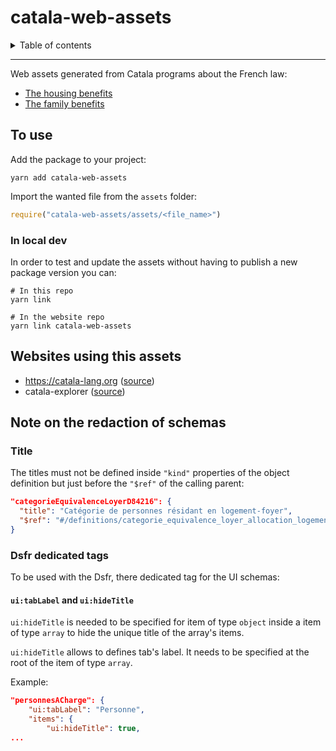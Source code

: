 # catala-web-assets

<details>
    <summary>Table of contents</summary>
    
<!-- vim-markdown-toc GitLab -->

* [To use](#to-use)
  * [In local dev](#in-local-dev)
* [Websites using this assets](#websites-using-this-assets)
* [Note on the redaction of schemas](#note-on-the-redaction-of-schemas)
  * [Title](#title)
  * [Dsfr dedicated tags](#dsfr-dedicated-tags)
    * [`ui:tabLabel` and `ui:hideTitle`](#uitablabel-and-uihidetitle)

<!-- vim-markdown-toc -->
</details>

---

Web assets generated from Catala programs about the French law:
* [The housing benefits](https://github.com/CatalaLang/catala/tree/master/examples/aides_logement)
* [The family benefits](https://github.com/CatalaLang/catala/tree/master/examples/allocations_familiales)

## To use

Add the package to your project:

```
yarn add catala-web-assets
```

Import the wanted file from the `assets` folder:

```js
require("catala-web-assets/assets/<file_name>")
```

### In local dev

In order to test and update the assets without having to publish a new package
version you can:

```
# In this repo
yarn link

# In the website repo
yarn link catala-web-assets
```

## Websites using this assets

* https://catala-lang.org ([source](https://github.com/CatalaLang/catala-website))
* catala-explorer ([source](https://github.com/CatalaLang/catala-explorer))

## Note on the redaction of schemas

### Title

The titles must not be defined inside `"kind"` properties of the object
definition but just before the `"$ref"` of the calling parent:

```json
"categorieEquivalenceLoyerD84216": {
  "title": "Catégorie de personnes résidant en logement-foyer",
  "$ref": "#/definitions/categorie_equivalence_loyer_allocation_logement_foyer"
}
```

### Dsfr dedicated tags

To be used with the Dsfr, there dedicated tag for the UI schemas:

#### `ui:tabLabel` and `ui:hideTitle`

`ui:hideTitle` is needed to be specified for item of type `object` inside a
item of type `array` to hide the unique title of the array's items.

`ui:hideTitle` allows to defines tab's label. It needs to be specified at the
root of the item of type `array`.

Example:

```json
"personnesACharge": {
    "ui:tabLabel": "Personne",
    "items": {
        "ui:hideTitle": true,
...
```
